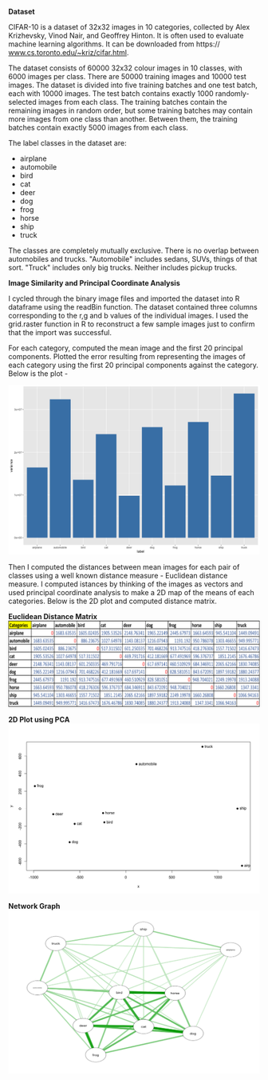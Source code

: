 **Dataset**

CIFAR-10 is a dataset of 32x32 images in 10 categories, collected by Alex Krizhevsky, Vinod Nair, and Geoffrey Hinton. It is often used to evaluate machine learning algorithms. It can be downloaded from https:// www.cs.toronto.edu/~kriz/cifar.html.

The dataset consists of 60000 32x32 colour images in 10 classes, with 6000 images per class. There are 50000 training images and 10000 test images. The dataset is divided into five training batches and one test batch, each with 10000 images. The test batch contains exactly 1000 randomly-selected images from each class. The training batches contain the remaining images in random order, but some training batches may contain more images from one class than another. Between them, the training batches contain exactly 5000 images from each class.

The label classes in the dataset are:

+ airplane 
+ automobile 
+ bird 
+ cat 
+ deer 
+ dog 
+ frog 
+ horse 
+ ship 
+ truck

The classes are completely mutually exclusive. There is no overlap between automobiles and trucks. "Automobile" includes sedans, SUVs, things of that sort. "Truck" includes only big trucks. Neither includes pickup trucks.

**Image Similarity and Principal Coordinate Analysis**

I cycled through the binary image files and imported the dataset into R dataframe using the readBin function. The dataset contained three columns corresponding to the r,g and b values of the individual images. I used the grid.raster function in R to reconstruct a few sample images just to confirm that the import was successful.

For each category, computed the mean image and the first 20 principal components. Plotted the error resulting from representing the images of each category using the first 20 principal components against the category. Below is the plot -

<img src="Plot_Part1.png">

Then I computed the distances between mean images for each pair of classes using a well known distance measure - Euclidean distance measure. I computed istances by thinking of the images as vectors and used principal coordinate analysis to make a 2D map of the means of each categories. Below is the 2D plot and computed distance matrix.

**Euclidean Distance Matrix**
<img src="dist1.png">

**2D Plot using PCA**
<img src="Plot_Part2.png">

**Network Graph**
<img src="net1.png">
